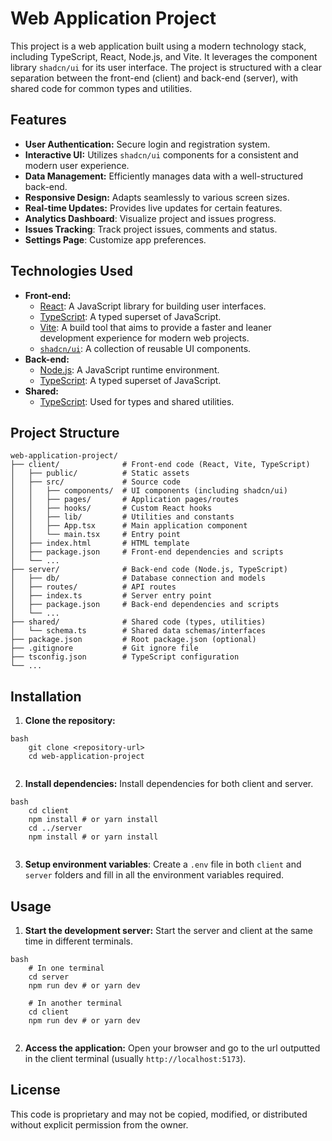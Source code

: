 # Web Application Project

This project is a web application built using a modern technology stack, including TypeScript, React, Node.js, and Vite. It leverages the component library `shadcn/ui` for its user interface. The project is structured with a clear separation between the front-end (client) and back-end (server), with shared code for common types and utilities.

## Features

-   **User Authentication:** Secure login and registration system.
-   **Interactive UI:** Utilizes `shadcn/ui` components for a consistent and modern user experience.
-   **Data Management:** Efficiently manages data with a well-structured back-end.
-   **Responsive Design:** Adapts seamlessly to various screen sizes.
-   **Real-time Updates:** Provides live updates for certain features.
-   **Analytics Dashboard**: Visualize project and issues progress.
-   **Issues Tracking**: Track project issues, comments and status.
-   **Settings Page**: Customize app preferences.

## Technologies Used

-   **Front-end:**
    -   [React](https://reactjs.org/): A JavaScript library for building user interfaces.
    -   [TypeScript](https://www.typescriptlang.org/): A typed superset of JavaScript.
    -   [Vite](https://vitejs.dev/): A build tool that aims to provide a faster and leaner development experience for modern web projects.
    -   [`shadcn/ui`](https://ui.shadcn.com/): A collection of reusable UI components.
-   **Back-end:**
    -   [Node.js](https://nodejs.org/): A JavaScript runtime environment.
    -   [TypeScript](https://www.typescriptlang.org/): A typed superset of JavaScript.
-   **Shared:**
    -   [TypeScript](https://www.typescriptlang.org/): Used for types and shared utilities.

## Project Structure
```
web-application-project/
├── client/              # Front-end code (React, Vite, TypeScript)
│   ├── public/          # Static assets
│   ├── src/             # Source code
│   │   ├── components/  # UI components (including shadcn/ui)
│   │   ├── pages/       # Application pages/routes
│   │   ├── hooks/       # Custom React hooks
│   │   ├── lib/         # Utilities and constants
│   │   ├── App.tsx      # Main application component
│   │   └── main.tsx     # Entry point
│   ├── index.html       # HTML template
│   ├── package.json     # Front-end dependencies and scripts
│   └── ...
├── server/              # Back-end code (Node.js, TypeScript)
│   ├── db/              # Database connection and models
│   ├── routes/          # API routes
│   ├── index.ts         # Server entry point
│   ├── package.json     # Back-end dependencies and scripts
│   └── ...
├── shared/              # Shared code (types, utilities)
│   └── schema.ts        # Shared data schemas/interfaces
├── package.json         # Root package.json (optional)
├── .gitignore           # Git ignore file
├── tsconfig.json        # TypeScript configuration
└── ...
```
## Installation

1.  **Clone the repository:**
```
bash
    git clone <repository-url>
    cd web-application-project
    
```
2.  **Install dependencies:**
    Install dependencies for both client and server.
```
bash
    cd client
    npm install # or yarn install
    cd ../server
    npm install # or yarn install
    
```
3.  **Setup environment variables**:
    Create a `.env` file in both `client` and `server` folders and fill in all the environment variables required.

## Usage

1.  **Start the development server:**
    Start the server and client at the same time in different terminals.
```
bash
    # In one terminal
    cd server
    npm run dev # or yarn dev

    # In another terminal
    cd client
    npm run dev # or yarn dev
    
```
2.  **Access the application:**
    Open your browser and go to the url outputted in the client terminal (usually `http://localhost:5173`).


## License

This code is proprietary and may not be copied, modified, or distributed without explicit permission from the owner.